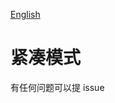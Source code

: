 [English](https://github.com/vanchKong/layout-plugin/blob/main/README.md)

# 紧凑模式

有任何问题可以提 issue

<!-- - 自定义块内的行高 `line-height`
- 自定义块之间的间距 `gap`
- 默认将所有的块的 `padding` 和 `margin` 设置为 `0`

> 注意: 如果你将调整的数值设置的过大和过小，可能会导致列表等复杂块排版出现异常错位 -->
